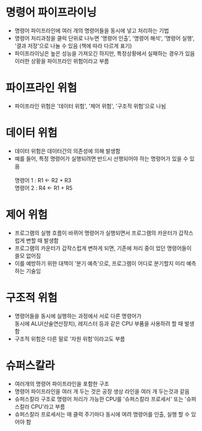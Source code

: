 # 명령어 파이프라이닝
- 명령어 파이프라인에 여러 개의 명령어들을 동시에 넣고 처리하는 기법
- 명령어 처리과정을 클럭 단위로 나누면 '명령어 인출', '명령어 해석', '명령어 실행', '결과 저장'으로 나눌 수 있음 (책에 따라 다르게 표기)
- 파이프라이닝은 높은 성능을 가져오긴 하지만, 특정상황에서 실패하는 경우가 있음<br>
  이러한 상황을 파이프라인 위험이라고 부름

# 파이프라인 위험
- 파이프라인 위험은 '데이터 위험', '제어 위험', '구조적 위험'으로 나뉨

# 데이터 위험
- 데이터 위험은 데이터간의 의존성에 의해 발생함
- 예를 들어, 특정 명령어가 실행되려면 반드시 선행되어야 하는 명령어가 있을 수 있음<br><br>
  명령어 1 : R1 <- R2 + R3 <br>
  명령어 2 : R4 <- R1 + R5

# 제어 위험
- 프로그램의 실행 흐름이 바뀌어 명령어가 실행되면서 프로그램의 카운터가 갑작스럽게 변할 때 발생함
- 프로그램의 카운터가 갑작스럽게 변하게 되면, 기존에 처리 중이 었던 명령어들이 쓸모 없어짐
- 이를 예방하기 위한 대책이 '분기 예측'으로, 프로그램이 어디로 분기할지 미리 예측하는 기술임

# 구조적 위험
- 명령어들을 동시에 실행하는 과정에서 서로 다른 명령어가<br>
  동시에 ALU(산술연산장치), 레지스터 등과 같은 CPU 부품을 사용하려 할 때 발생함
- 구조적 위험은 다른 말로 '자원 위험'이라고도 부름

# 슈퍼스칼라
- 여러개의 명령어 파이프라인을 포함한 구조
- 명령어 파이프라인을 여러 개 두는 것은 공장 생상 라인을 여러 개 두는것과 같음
- 슈퍼스칼라 구조로 명령어 처리가 가능한 CPU를 '슈퍼스칼라 프로세서' 또는 '슈퍼스칼라 CPU'라고 부름
- 슈퍼스칼라 프로세서는 매 클럭 주기마다 동시에 여려 명령어를 인출, 실행 할 수 있어야 함
